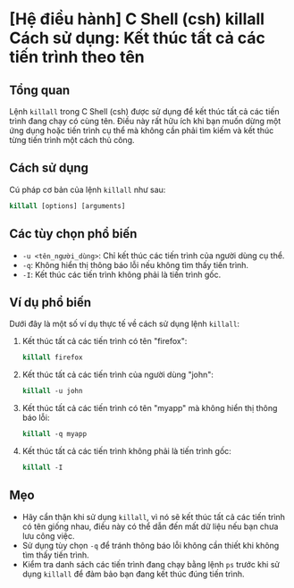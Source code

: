 # [Hệ điều hành] C Shell (csh) killall Cách sử dụng: Kết thúc tất cả các tiến trình theo tên

## Tổng quan
Lệnh `killall` trong C Shell (csh) được sử dụng để kết thúc tất cả các tiến trình đang chạy có cùng tên. Điều này rất hữu ích khi bạn muốn dừng một ứng dụng hoặc tiến trình cụ thể mà không cần phải tìm kiếm và kết thúc từng tiến trình một cách thủ công.

## Cách sử dụng
Cú pháp cơ bản của lệnh `killall` như sau:

```csh
killall [options] [arguments]
```

## Các tùy chọn phổ biến
- `-u <tên_người_dùng>`: Chỉ kết thúc các tiến trình của người dùng cụ thể.
- `-q`: Không hiển thị thông báo lỗi nếu không tìm thấy tiến trình.
- `-I`: Kết thúc các tiến trình không phải là tiến trình gốc.

## Ví dụ phổ biến
Dưới đây là một số ví dụ thực tế về cách sử dụng lệnh `killall`:

1. Kết thúc tất cả các tiến trình có tên "firefox":
   ```csh
   killall firefox
   ```

2. Kết thúc tất cả các tiến trình của người dùng "john":
   ```csh
   killall -u john
   ```

3. Kết thúc tất cả các tiến trình có tên "myapp" mà không hiển thị thông báo lỗi:
   ```csh
   killall -q myapp
   ```

4. Kết thúc tất cả các tiến trình không phải là tiến trình gốc:
   ```csh
   killall -I
   ```

## Mẹo
- Hãy cẩn thận khi sử dụng `killall`, vì nó sẽ kết thúc tất cả các tiến trình có tên giống nhau, điều này có thể dẫn đến mất dữ liệu nếu bạn chưa lưu công việc.
- Sử dụng tùy chọn `-q` để tránh thông báo lỗi không cần thiết khi không tìm thấy tiến trình.
- Kiểm tra danh sách các tiến trình đang chạy bằng lệnh `ps` trước khi sử dụng `killall` để đảm bảo bạn đang kết thúc đúng tiến trình.